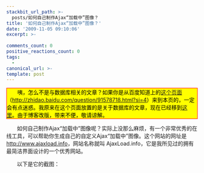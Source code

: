 ```yaml
---
stackbit_url_path: >-
  posts/如何自己制作Ajax“加载中”图像？
title: '如何自己制作Ajax“加载中”图像？'
date: '2009-11-05 09:10:06'
excerpt: >-
  
comments_count: 0
positive_reactions_count: 0
tags: 
  - 
canonical_url: >-
template: post
---
```

<div style="border: solid 1px red; background-color: yellow; color: black; text-indent: 2em;">咦，怎么不是与数据库相关的文章？如果你是从百度知道上的<a target="_blank" href="http://zhidao.baidu.com/question/91578718.html?si=4">这个页面</a>（<a href="http://zhidao.baidu.com/question/91578718.html?si=4">http://zhidao.baidu.com/question/91578718.html?si=4</a>）来到本页的，一定会有点迷惑。我原来在这个页面放置的是关于数据库的文章，现在已经移到<a target="_blank" title="ASP 操作数据库的一个数据库类文件 CDatabase.asp" href="http://www.myfootprints.cn/blog/post/14.html">这里</a>。由于博客改版，带来不便，敬请谅解。<img alt="" src="http://www.zizhujy.com/blog/image.axd?picture=image_422.png"></div><div style="text-indent: 2em;"><p>如何自己制作Ajax“加载中”图像呢？实际上没那么麻烦，有一个非常优秀的在线工具，可以帮助你生成自己的自定义Ajax“加载中”图像。这个网站的网址是 <a target="_blank" href="http://www.ajaxload.info">http://www.ajaxload.info</a>，网站名称就叫 AjaxLoad.info，它是我所见过的拥有最简洁界面设计的一个优秀网站。<img alt="" src="http://www.zizhujy.com/blog/image.axd?picture=image_423.png"></p><p>以下是它的截图：</p><p>&nbsp;</p></div><p>&nbsp;</p><p><img onload="ResizeImage(this,520)" alt="" title="" src="http://www.zizhujy.com/blog/image.axd?picture=image_424.png"></p>